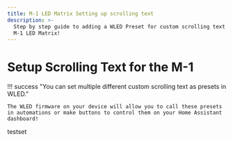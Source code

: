 ```yaml
---
title: M-1 LED Matrix Setting up scrolling text
description: >-
  Step by step guide to adding a WLED Preset for custom scrolling text on the
  M-1 LED Matrix!
---
```

# Setup Scrolling Text for the M-1

!!! success "You can set multiple different custom scrolling text as presets in WLED."

    The WLED firmware on your device will allow you to call these presets in automations or make buttons to control them on your Home Assistant dashboard!

testset